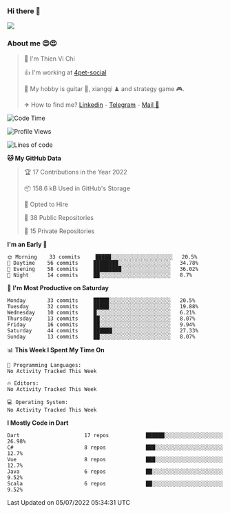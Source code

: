 ### Hi there 👋
![](https://media1.tenor.com/images/9aa4aee77151757a310fcdb4b8fd2a0a/tenor.gif?itemid=12671405)

### About me 😍😍

> 🙎 I'm Thien Vi Chi
> 
> 👍 I'm working at [4pet-social](https://github.com/4pet-social)
>
> 🥞 My hobby is guitar 🎸, xiangqi ♟ and strategy game 🎮.
> 
> ✈ How to find me? [Linkedin](https://www.linkedin.com/in/tvc12/) - [Telegram](https://t.me/yeutham212) - [Mail 📧](mailto:meomeocf98@gmail.com)
> 

<!--START_SECTION:waka-->
![Code Time](http://img.shields.io/badge/Code%20Time-3%2C656%20hrs%2047%20mins-blue)

![Profile Views](http://img.shields.io/badge/Profile%20Views-7-blue)

![Lines of code](https://img.shields.io/badge/From%20Hello%20World%20I%27ve%20Written-568%20Thousand%20lines%20of%20code-blue)

**🐱 My GitHub Data** 

> 🏆 17 Contributions in the Year 2022
 > 
> 📦 158.6 kB Used in GitHub's Storage 
 > 
> 💼 Opted to Hire
 > 
> 📜 38 Public Repositories 
 > 
> 🔑 15 Private Repositories  
 > 
**I'm an Early 🐤** 

```text
🌞 Morning    33 commits     █████░░░░░░░░░░░░░░░░░░░░   20.5% 
🌆 Daytime    56 commits     ████████░░░░░░░░░░░░░░░░░   34.78% 
🌃 Evening    58 commits     █████████░░░░░░░░░░░░░░░░   36.02% 
🌙 Night      14 commits     ██░░░░░░░░░░░░░░░░░░░░░░░   8.7%

```
📅 **I'm Most Productive on Saturday** 

```text
Monday       33 commits     █████░░░░░░░░░░░░░░░░░░░░   20.5% 
Tuesday      32 commits     █████░░░░░░░░░░░░░░░░░░░░   19.88% 
Wednesday    10 commits     █░░░░░░░░░░░░░░░░░░░░░░░░   6.21% 
Thursday     13 commits     ██░░░░░░░░░░░░░░░░░░░░░░░   8.07% 
Friday       16 commits     ██░░░░░░░░░░░░░░░░░░░░░░░   9.94% 
Saturday     44 commits     ██████░░░░░░░░░░░░░░░░░░░   27.33% 
Sunday       13 commits     ██░░░░░░░░░░░░░░░░░░░░░░░   8.07%

```


📊 **This Week I Spent My Time On** 

```text
💬 Programming Languages: 
No Activity Tracked This Week

🔥 Editors: 
No Activity Tracked This Week

💻 Operating System: 
No Activity Tracked This Week

```

**I Mostly Code in Dart** 

```text
Dart                     17 repos            ██████░░░░░░░░░░░░░░░░░░░   26.98% 
C#                       8 repos             ███░░░░░░░░░░░░░░░░░░░░░░   12.7% 
Vue                      8 repos             ███░░░░░░░░░░░░░░░░░░░░░░   12.7% 
Java                     6 repos             ██░░░░░░░░░░░░░░░░░░░░░░░   9.52% 
Scala                    6 repos             ██░░░░░░░░░░░░░░░░░░░░░░░   9.52%

```



 Last Updated on 05/07/2022 05:34:31 UTC
<!--END_SECTION:waka-->